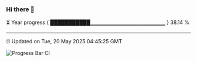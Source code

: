 ### Hi there 👋

⏳ Year progress { ███████████▁▁▁▁▁▁▁▁▁▁▁▁▁▁▁▁▁▁▁ } 38.14 %

---

⏰ Updated on Tue, 20 May 2025 04:45:25 GMT

![Progress Bar CI](https://github.com/IshwaranRudhara/GIT-ACTION/workflows/Progress%20Bar%20CI/badge.svg)
